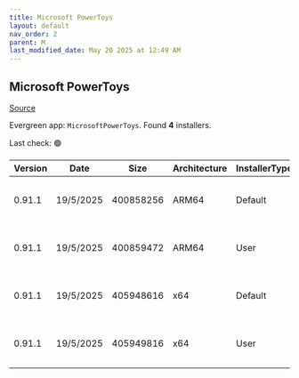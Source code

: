 ```yaml
---
title: Microsoft PowerToys
layout: default
nav_order: 2
parent: M
last_modified_date: May 20 2025 at 12:49 AM
---
```


## Microsoft PowerToys

[Source](https://github.com/microsoft/PowerToys/)

Evergreen app: `MicrosoftPowerToys`. Found **4** installers.

Last check: 🟢

| Version | Date      | Size      | Architecture | InstallerType | Type | URI                                                                                                                                                                                                          |
| ------- | --------- | --------- | ------------ | ------------- | ---- | ------------------------------------------------------------------------------------------------------------------------------------------------------------------------------------------------------------ |
| 0.91.1  | 19/5/2025 | 400858256 | ARM64        | Default       | exe  | [https://github.com/microsoft/PowerToys/releases/download/v0.91.1/PowerToysSetup-0.91.1-arm64.exe](https://github.com/microsoft/PowerToys/releases/download/v0.91.1/PowerToysSetup-0.91.1-arm64.exe)         |
| 0.91.1  | 19/5/2025 | 400859472 | ARM64        | User          | exe  | [https://github.com/microsoft/PowerToys/releases/download/v0.91.1/PowerToysUserSetup-0.91.1-arm64.exe](https://github.com/microsoft/PowerToys/releases/download/v0.91.1/PowerToysUserSetup-0.91.1-arm64.exe) |
| 0.91.1  | 19/5/2025 | 405948616 | x64          | Default       | exe  | [https://github.com/microsoft/PowerToys/releases/download/v0.91.1/PowerToysSetup-0.91.1-x64.exe](https://github.com/microsoft/PowerToys/releases/download/v0.91.1/PowerToysSetup-0.91.1-x64.exe)             |
| 0.91.1  | 19/5/2025 | 405949816 | x64          | User          | exe  | [https://github.com/microsoft/PowerToys/releases/download/v0.91.1/PowerToysUserSetup-0.91.1-x64.exe](https://github.com/microsoft/PowerToys/releases/download/v0.91.1/PowerToysUserSetup-0.91.1-x64.exe)     |
